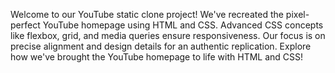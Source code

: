 Welcome to our YouTube static clone project! We've recreated the pixel-perfect YouTube homepage using HTML and CSS. Advanced CSS concepts like flexbox, grid, and media queries ensure responsiveness. Our focus is on precise alignment and design details for an authentic replication. Explore how we've brought the YouTube homepage to life with HTML and CSS!
